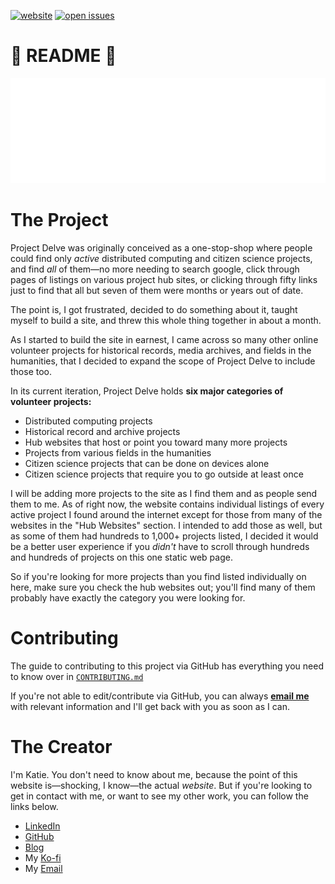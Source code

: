 [![website](https://img.shields.io/website?down_color=critical&down_message=down&up_color=brightgreen&up_message=up&url=https%3A%2F%2Fprojectdelve.com%2F)](https://projectdelve.com/) [![open issues](https://img.shields.io/github/issues-raw/punnypenguins/projectdelve?logoColor=orange)](https://github.com/punnypenguins/projectdelve/issues)
 
# 📘 README 📘

![alt text](https://github.com/punnypenguins/projectdelve/blob/main/public/images/project-delve-logo.png)

# The Project

Project Delve was originally conceived as a one-stop-shop where people could find only *active* distributed computing and citizen science projects, and find *all* of them—no more needing to search google, click through pages of listings on various project hub sites, or clicking through fifty links just to find that all but seven of them were months or years out of date.

The point is, I got frustrated, decided to do something about it, taught myself to build a site, and threw this whole thing together in about a month.

As I started to build the site in earnest, I came across so many other online volunteer projects for historical records, media archives, and fields in the humanities, that I decided to expand the scope of Project Delve to include those too.

In its current iteration, Project Delve holds **six major categories of volunteer projects:**
- Distributed computing projects
- Historical record and archive projects
- Hub websites that host or point you toward many more projects
- Projects from various fields in the humanities
- Citizen science projects that can be done on devices alone
- Citizen science projects that require you to go outside at least once

I will be adding more projects to the site as I find them and as people send them to me. As of right now, the website contains individual listings of every active project I found around the internet except for those from many of the websites in the "Hub Websites" section. I intended to add those as well, but as some of them had hundreds to 1,000+ projects listed, I decided it would be a better user experience if you *didn't* have to scroll through hundreds and hundreds of projects on this one static web page.

So if you're looking for more projects than you find listed individually on here, make sure you check the hub websites out; you'll find many of them probably have exactly the category you were looking for.

# Contributing

The guide to contributing to this project via GitHub has everything you need to know over in [`CONTRIBUTING.md`](https://github.com/punnypenguins/projectdelve/blob/main/documentation/CONTRIBUTING.md)

If you're not able to edit/contribute via GitHub, you can always [**email me**](kgeerling@protonmail.com) with relevant information and I'll get back with you as soon as I can.

# The Creator

I'm Katie. You don't need to know about me, because the point of this website is—shocking, I know—the actual *website*. But if you're looking to get in contact with me, or want to see my other work, you can follow the links below.
- [LinkedIn](https://www.linkedin.com/in/katherine-geerling-774929111)
- [GitHub](https://github.com/punnypenguins)
- [Blog](https://somemossthoughts.wordpress.com/)
- My [Ko-fi](https://ko-fi.com/punnypenguins)
- My [Email](kgeerling@protonmail.com)
